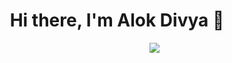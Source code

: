 <h1 align="center"> Hi there, I'm Alok Divya 👋</h1>

<img align="right" width = "200px" src="https://media.giphy.com/media/Ah3zHH7hvsSB2/giphy.gif">
<!--
**alokdivya/alokdivya** is a ✨ _special_ ✨ repository because its `README.md` (this file) appears on your GitHub profile.

Here are some ideas to get you started:

- 🔭 I’m currently working on ...
- 🌱 I’m currently learning ...
- 👯 I’m looking to collaborate on ...
- 🤔 I’m looking for help with ...
- 💬 Ask me about ...
- 📫 How to reach me: ...
- 😄 Pronouns: ...
- ⚡ Fun fact: ...
-->

-  Currently working on improving my skills.
- 📫 Connect at: alokdivyaiitdh@gmail.com


### Connect with me:

<a href="https://www.linkedin.com/in/alokdivya/" target="_blank">
  <img align="left" alt="codejay411" | Linkedin" title="LinkedIn" width="22px" src="https://raw.githubusercontent.com/simple-icons/simple-icons/ed4a5bf635c3e9716b6cad0862b19aad877186e8/icons/linkedin.svg"> 
</a>


### Languages and Tools:

<img align="left" alt="Visual Studio Code" title="Visual Studio Code" width="26px" src="https://raw.githubusercontent.com/github/explore/80688e429a7d4ef2fca1e82350fe8e3517d3494d/topics/visual-studio-code/visual-studio-code.png" />

<img align="left" alt="GitHub" title="Github" width="26px" src="https://raw.githubusercontent.com/github/explore/78df643247d429f6cc873026c0622819ad797942/topics/github/github.png" />

<img align="left" alt="Python" title="Pyhton" width="26px" src="https://img.icons8.com/color/48/000000/python.png" />

<img align="left" alt="MongoDB" title="MongoDB" width="26px" src="https://img.icons8.com/color/452/mongodb.png" />

<img align="left" alt="SQL" title="SQL" width="26px" src="https://raw.githubusercontent.com/github/explore/80688e429a7d4ef2fca1e82350fe8e3517d3494d/topics/sql/sql.png" />

<img align="left" alt="MySQL" title="MySQL" width="26px" src="https://raw.githubusercontent.com/github/explore/80688e429a7d4ef2fca1e82350fe8e3517d3494d/topics/mysql/mysql.png" />

<br /><br />
